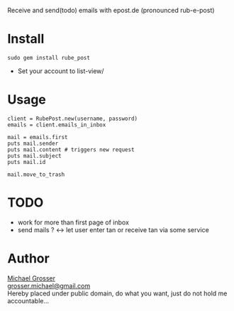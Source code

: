 Receive and send(todo) emails with epost.de (pronounced rub-e-post)

Install
=======
    sudo gem install rube_post

 - Set your account to list-view/

Usage
=====
    client = RubePost.new(username, password)
    emails = client.emails_in_inbox

    mail = emails.first
    puts mail.sender
    puts mail.content # triggers new request
    puts mail.subject
    puts mail.id

    mail.move_to_trash

TODO
=====
 - work for more than first page of inbox
 - send mails ? <-> let user enter tan or receive tan via some service


Author
======
[Michael Grosser](http://grosser.it)  
grosser.michael@gmail.com  
Hereby placed under public domain, do what you want, just do not hold me accountable...
